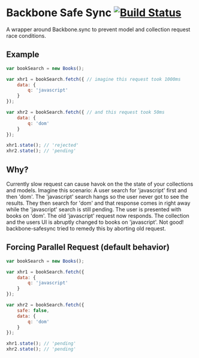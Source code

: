 # Backbone Safe Sync [![Build Status](https://secure.travis-ci.org/amccloud/backbone-safesync.png)](http://travis-ci.org/amccloud/backbone-safesync]) #
A wrapper around Backbone.sync to prevent model and collection request race conditions.

## Example ##
```javascript
var bookSearch = new Books();

var xhr1 = bookSearch.fetch({ // imagine this request took 1000ms
    data: {
        q: 'javascript'
    }
});

var xhr2 = bookSearch.fetch({ // and this request took 50ms
    data: {
        q: 'dom'
    }
});

xhr1.state(); // 'rejected'
xhr2.state(); // 'pending'
```

## Why? ##
Currently slow request can cause havok on the the state of your collections and models. Imagine this scenario:
A user search for 'javascript' first and then 'dom'. The 'javascript' search hangs so the user never got to see
the results. They then search for 'dom' and that response comes in right away while the 'javascript' search is still
pending. The user is presented with books on 'dom'. The old 'javascript' request now responds. The collection and
the users UI is abruptly changed to books on 'javascript'. Not good! backbone-safesync tried to remedy this by aborting
old request.


## Forcing Parallel Request (default behavior) ##

```javascript
var bookSearch = new Books();

var xhr1 = bookSearch.fetch({
    data: {
        q: 'javascript'
    }
});

var xhr2 = bookSearch.fetch({
    safe: false,
    data: {
        q: 'dom'
    }
});

xhr1.state(); // 'pending'
xhr2.state(); // 'pending'

```
